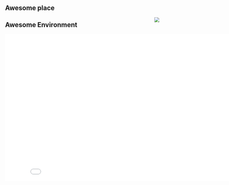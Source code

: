 
## Awesome place

<img src="{{ BASE_PATH }}/static/office1.jpg" style="float:right;margin-left:100px" />

## Awesome Environment

<iframe width="853" height="480" src="//www.youtube.com/embed/igHsnuR-6IY" frameborder="0">

</iframe>
